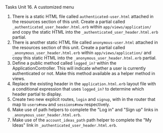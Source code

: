 Tasks Unit 16. A customized menu

1. There is a static HTML file called `authenticated-user.html` attached in the resources section of this unit. Create a partial called `_authenticated_user_header.html.erb` within `app/views/application/` and copy the static HTML into the  `_authenticated_user_header.html.erb` partial.
2. There is another static HTML file called `anonymous-user.html` attached in the resources section of this unit. Create a partial called `_anonymous_user_header.html.erb` within `app/views/application/` and copy this static HTML into the  `_anonymous_user_header.html.erb` partial.
3. Define a public method called `logged_in?` within the ApplicationController. This will indicate whether a user is currently authenticated or not. Make this method available as a helper method in views.
4. Replace the existing header in the `application.html.erb` layout file with a conditional expression that uses `logged_in?` to determine which header partial to display.
5. Create two new explicit routes, `login` and `signup`, with in the router that map to  `users#new` and `sessions#new` respectively.
6. Make use of path helpers to complete the "Log in" and "Sign up" links in  `_anonymous_user_header.html.erb`.
7. Make use of the `account_ideas_path` path helper to complete the "My Ideas" link in  `_authenticated_user_header.html.erb`.
